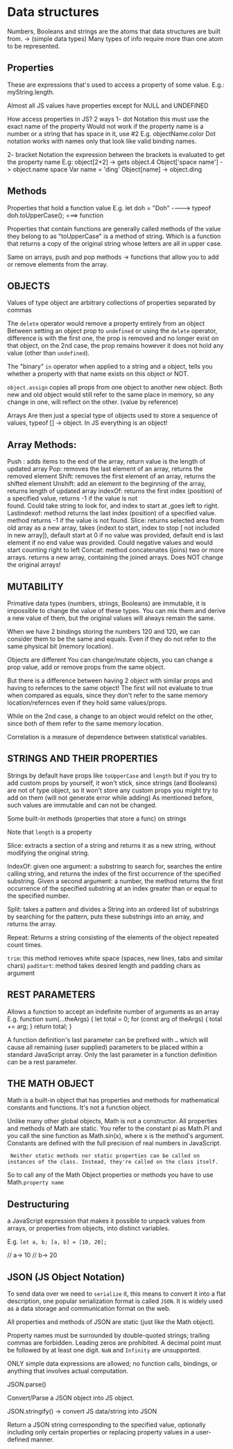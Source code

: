 # Data structures

Numbers, Booleans and strings are the atoms that data structures are built from. -> (simple data types)
Many types of info require more than one atom to be represented.

## Properties 


These are expressions that's used to access a property of some value. E.g.: myString.length.

Almost all JS values have properties except for NULL and UNDEFINED



How access properties in JS?
 2 ways 
1- dot Notation 
	 this must use the exact name of the property
	Would not work if the property name is a number or a string that has space in it, use #2
	E.g. objectName.color
	Dot notation works with names only that look like valid binding names.

	
2- bracket Notation 
	the expression between the brackets is evaluated to get the property                                                                                name 
	E.g: object[2+2] -> gets object.4
		Object['space name'] -> object.name space
		Var name = 'ding'
		Object[name] -> object.ding
		


## Methods



Properties that hold a function value
E.g. let doh = "Doh"   ----> typeof doh.toUpperCase();  ===> function

Properties that contain functions are generally called methods of the value they belong to as "toUpperCase" is a method of string. Which is a function that returns a copy of the original string whose letters are all in upper case.

Same on arrays, push and pop methods -> functions that allow you to add or remove elements from the array.




##  OBJECTS

Values of type object are arbitrary collections of properties separated by commas

The `delete` operator would remove a property entirely from an object
Between setting an object prop to `undefined` or using the `delete` operator, difference is with the first one, the prop is removed and no longer exist on that object, on the 2nd case, the prop remains however it does not hold any value (other than `undefined`).


The "binary"  `in`  operator when applied to a string and a object, tells you whether a property with that name exists on this object or NOT.

`object.assign` copies all props from one object to another new object. Both new and old object would still refer to the same place in memory, so any change in one, will reflect on the other. (value by reference)



Arrays
Are then just a special type of objects used to store a sequence of values, typeof [] -> object.
In JS everything is an object! 



## Array Methods:

Push : adds items to the end of the array, return value is the length of updated array
Pop:  removes the last element of an array, returns the removed element
Shift:  removes the first element of an array, returns the shifted element
Unshift: add an element to the beginning of the array, returns length of updated array
indexOf:   returns the first index (position) of a specified value,  returns -1 if the value is not                                        
		found. Could take string to look for, and index to start at ,goes left to right.
Lastindexof: method returns the last index (position) of a specified value. method returns -1 if 
		the value is not found.
Slice: returns selected area from old array as a new array, takes (indext to start, index to stop [
	not included in new array]), default start at 0 if no value was provided, default end is last element if no end value was provided. Could negative values and would start counting right to left
Concat:  method concatenates (joins) two or more arrays. returns a new array, containing the joined arrays.  Does NOT change the original arrays!



## MUTABILITY

Primative  data types (numbers, strings, Booleans) are immutable, it is impossible to change the value of these types. You can mix them and derive a new value of them, but the original values will always remain the same.

When we have 2 bindings storing the numbers 120 and 120, we can consider them to be the same and equals. Even if they do not refer to the same physical bit (memory location).

Objects are different
You can change/mutate objects, you can change a prop value, add or remove props from the same object.

But there is a difference between having 2 object with similar props and having to refernces to the same object!
The first will not evaluate to true when compared as equals, since they don't refer to the same memory location/refernces even if they hold same values/props.

While on the 2nd case, a change to an object would refelct on the other, since both of them refer to the same memory location.


<italic>Correlation is a measure of dependence between statistical variables. </italic>





##  STRINGS AND THEIR PROPERTIES

Strings by default have props like `toUpperCase` and `length` but if you try to add custom props by yourself, it won't stick, since strings (and Booleans) are not of type object, so it won't store any custom props you might try to add on them (will not generate error while adding)
As mentioned before, such values are immutable and can not be changed.

Some built-in methods (properties that store a func) on strings

Note that `length` is a property


Slice: extracts a section of a string and returns it as a new string, without modifying the original 
		string.
		
IndexOf:  given one argument: a substring to search for, searches the entire calling string, and 
		returns the index of the first occurrence of the specified substring. Given a second argument: a number, the method returns the first occurrence of the specified substring at an index greater than or equal to the specified number.
		
Split: takes a pattern and divides a String into an ordered list of substrings by searching for the 
	   pattern, puts these substrings into an array, and returns the array.

Repeat:  Returns a string consisting of the elements of the object repeated count times.

`trim`: this method removes white space (spaces, new lines, tabs and similar chars)
`padStart`: method takes desired length and padding chars as argument



##  REST PARAMETERS

Allows a function to accept an indefinite number of arguments as an array
E.g.
function sum(...theArgs) {
  let total = 0;
  for (const arg of theArgs) {
    total += arg;
  }
  return total;
}

A function definition's last parameter can be prefixed with `…`  which will cause all remaining (user supplied) parameters to be placed within a standard JavaScript array. Only the last parameter in a function definition can be a rest parameter.


##  THE MATH OBJECT

Math is a built-in object that has properties and methods for mathematical constants and functions. It's not a function object.

Unlike many other global objects, Math is not a constructor. All properties and methods of Math are static. You refer to the constant pi as Math.PI and you call the sine function as Math.sin(x), where x is the method's argument. Constants are defined with the full precision of real numbers in JavaScript.

` Neither static methods nor static properties can be called on instances of the class. Instead, they're called on the class itself.`

So to call any of the Math Object properties or methods you have to use Math.`property name`


##  Destructuring

a JavaScript expression that makes it possible to unpack values from arrays, or properties from objects, into distinct variables.

E.g.
`let a, b;
[a, b] = [10, 20];`

 // a-> 10
// b-> 20



##  JSON (JS Object Notation)

To send data over we need to `serialize` it, this means to convert it into a flat description, one popular serialization format is called `JSON`. It is widely used as a data storage and communication format on the web.


 All properties and methods of JSON are static (just like the Math object).

Property names must be surrounded by double-quoted strings; trailing commas are forbidden.
Leading zeros are prohibited. A decimal point must be followed by at least one digit. `NaN` and `Infinity` are unsupported.

ONLY simple data expressions are allowed; no function calls, bindings, or anything that involves actual computation.


JSON.parse()

Convert/Parse a JSON object into JS object.


JSON.stringify() -> convert JS data/string into JSON

Return a JSON string corresponding to the specified value, optionally including only certain properties or replacing property values in a user-defined manner.

